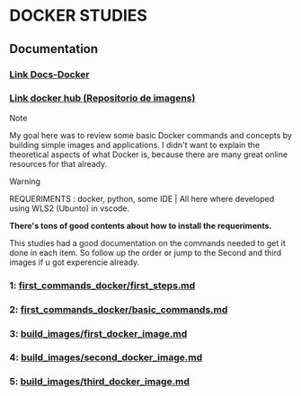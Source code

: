 # DOCKER STUDIES

## Documentation

### [Link __Docs-Docker__  ](https://docs.docker.com/reference/cli/docker/container/run/)

### [Link __docker hub__  (Repositorio de imagens)](https://hub.docker.com)

> [!Note] 
>My goal here was to review some basic Docker commands and concepts by building simple images and applications. I didn't want to explain the theoretical aspects of what Docker is, because there are many great online resources for that already.


> [!WARNING] 
> REQUERIMENTS : docker, python, some IDE  | All here where developed using WLS2 (Ubunto) in vscode.

**There's tons of good contents about how to install the requeriments.**

This studies had a good documentation on the commands needed to get it done in each item. So follow up the order or jump to the Second and third images if u got experencie already.

###  1:  [first_commands_docker/first_steps.md](https://github.com/Gabriel-Philot/docker_studies/blob/main/first_commands_docker/first_steps.md)

###  2:  [first_commands_docker/basic_commands.md](https://github.com/Gabriel-Philot/docker_studies/blob/main/first_commands_docker/basic_commands.md)

###  3:  [build_images/first_docker_image.md](https://github.com/Gabriel-Philot/docker_studies/tree/main/build_images/first_docker_image)

###  4:  [build_images/second_docker_image.md](https://github.com/Gabriel-Philot/docker_studies/tree/main/build_images/second_docker_image)

###  5:  [build_images/third_docker_image.md](https://github.com/Gabriel-Philot/docker_studies/tree/main/build_images/third_docker_image)